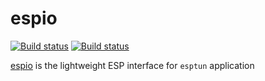 # espio
[![Build status](https://ci.appveyor.com/api/projects/status/j61ydbxs52auj236?svg=true)](https://ci.appveyor.com/project/deemru/espio)
[![Build status](https://travis-ci.org/deemru/espio.svg)](https://travis-ci.org/deemru/espio)

[espio](https://github.com/deemru/espio) is the lightweight ESP interface for `esptun` application
